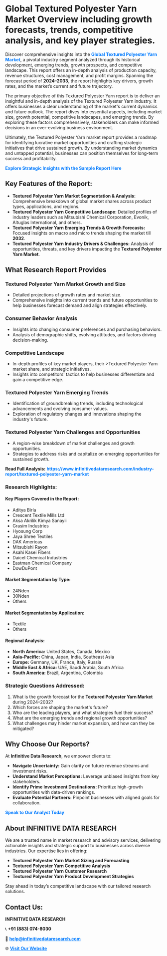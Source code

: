 <h1>Global Textured Polyester Yarn Market Overview including growth forecasts, trends, competitive analysis, and key player strategies.</h1>
<p>
Discover comprehensive insights into the 
<a href="https://www.infinitivedataresearch.com/industry-report/textured-polyester-yarn-market" rel="dofollow" style="color: #007BFF; text-decoration: none;"><strong>Global Textured Polyester Yarn Market</strong></a>, a pivotal industry segment analyzed through its historical development, emerging trends, growth prospects, and competitive landscape. This report offers an in-depth analysis of production capacity, revenue structures, cost management, and profit margins. Spanning the forecast period of <strong>2024–2033</strong>, the report highlights key drivers, growth rates, and the market’s current and future trajectory.
</p>
<p>
The primary objective of this Textured Polyester Yarn report is to deliver an insightful and in-depth analysis of the Textured Polyester Yarn industry. It offers businesses a clear understanding of the market's current dynamics and future outlook. The report dives into essential aspects, including market size, growth potential, competitive landscapes, and emerging trends. By exploring these factors comprehensively, stakeholders can make informed decisions in an ever-evolving business environment.
</p>
<p>
Ultimately, the Textured Polyester Yarn market report provides a roadmap for identifying lucrative market opportunities and crafting strategic initiatives that drive sustained growth. By understanding market dynamics and untapped potential, businesses can position themselves for long-term success and profitability.
</p>
<p>
<a href="https://www.infinitivedataresearch.com/request-sample/reportId=105550" style="color: #007BFF; text-decoration: none;"><strong>Explore Strategic Insights with the Sample Report Here</strong></a>
</p>

<h2>Key Features of the Report:</h2>
<ul>
<li><strong>Textured Polyester Yarn Market Segmentation & Analysis:</strong> Comprehensive breakdown of global market shares across product types, applications, and regions.</li>
<li><strong>Textured Polyester Yarn Competitive Landscape:</strong> Detailed profiles of industry leaders such as Mitsubishi Chemical Corporation, Evonik, Altuglas International, and others.</li>
<li><strong>Textured Polyester Yarn Emerging Trends & Growth Forecasts:</strong> Focused insights on macro and micro trends shaping the market till <strong>2032</strong>.</li>
<li><strong>Textured Polyester Yarn Industry Drivers & Challenges:</strong> Analysis of opportunities, threats, and key drivers impacting the <strong>Textured Polyester Yarn Market</strong>.</li>
</ul>

<h2>What Research Report Provides</h2>
<h3>Textured Polyester Yarn Market Growth and Size</h3>
<ul>
<li>Detailed projections of growth rates and market size.</li>
<li>Comprehensive insights into current trends and future opportunities to help businesses forecast demand and align strategies effectively.</li>
</ul>

<h3>Consumer Behavior Analysis</h3>
<ul>
<li>Insights into changing consumer preferences and purchasing behaviors.</li>
<li>Analysis of demographic shifts, evolving attitudes, and factors driving decision-making.</li>
</ul>

<h3>Competitive Landscape</h3>
<ul>
<li>In-depth profiles of key market players, their >Textured Polyester Yarn market share, and strategic initiatives.</li>
<li>Insights into competitors' tactics to help businesses differentiate and gain a competitive edge.</li>
</ul>

<h3>Textured Polyester Yarn Emerging Trends</h3>
<ul>
<li>Identification of groundbreaking trends, including technological advancements and evolving consumer values.</li>
<li>Exploration of regulatory changes and innovations shaping the industry's future.</li>
</ul>

<h3>Textured Polyester Yarn Challenges and Opportunities</h3>
<ul>
<li>A region-wise breakdown of market challenges and growth opportunities.</li>
<li>Strategies to address risks and capitalize on emerging opportunities for sustained growth.</li>
</ul>
<p><strong>Read Full Analysis:</strong> <a href="https://www.infinitivedataresearch.com/industry-report/textured-polyester-yarn-market" rel="dofollow" style="color: #007BFF; text-decoration: none;"><strong>https://www.infinitivedataresearch.com/industry-report/textured-polyester-yarn-market</strong></a></p>
<h3>Research Highlights:</h3>
<h4>Key Players Covered in the Report:</h4>
<ul><li>Aditya Birla</li><li>Crescent Textile Mills Ltd</li><li>Aksa Akrilik Kimya Sanayii</li><li>Grasim Industries</li><li>Hyosung Corp</li><li>Jaya Shree Textiles</li><li>DAK Americas</li><li>Mitsubishi Rayon</li><li>Asahi Kasei Fibers</li><li>Daicel Chemical Industries</li><li>Eastman Chemical Company</li><li>DowDuPont</li></ul>
<h4>Market Segmentation by Type:</h4>
<ul><li>24Nden</li><li>30Nden</li><li>Others</li></ul>
<h4>Market Segmentation by Application:</h4>
<ul><li>Textile</li><li>Others</li></ul>

<h4>Regional Analysis:</h4>
<ul>
<li><strong>North America:</strong> United States, Canada, Mexico</li>
<li><strong>Asia-Pacific:</strong> China, Japan, India, Southeast Asia</li>
<li><strong>Europe:</strong> Germany, UK, France, Italy, Russia</li>
<li><strong>Middle East & Africa:</strong> UAE, Saudi Arabia, South Africa</li>
<li><strong>South America:</strong> Brazil, Argentina, Colombia</li>
</ul>

<h3>Strategic Questions Addressed:</h3>
<ol>
<li>What is the growth forecast for the <strong>Textured Polyester Yarn Market</strong> during 2024–2032?</li>
<li>Which forces are shaping the market's future?</li>
<li>Who are the leading players, and what strategies fuel their success?</li>
<li>What are the emerging trends and regional growth opportunities?</li>
<li>What challenges may hinder market expansion, and how can they be mitigated?</li>
</ol>

<h2>Why Choose Our Reports?</h2>
<p>At <strong>Infinitive Data Research</strong>, we empower clients to:</p>
<ul>
<li><strong>Navigate Uncertainty:</strong> Gain clarity on future revenue streams and investment risks.</li>
<li><strong>Understand Market Perceptions:</strong> Leverage unbiased insights from key stakeholders.</li>
<li><strong>Identify Prime Investment Destinations:</strong> Prioritize high-growth opportunities with data-driven rankings.</li>
<li><strong>Evaluate Potential Partners:</strong> Pinpoint businesses with aligned goals for collaboration.</li>
</ul>
<p><a href="https://www.infinitivedataresearch.com/industry-report/textured-polyester-yarn-market" rel="dofollow" style="color: #007BFF; text-decoration: none;"><strong>Speak to Our Analyst Today</strong></a></p>

<h2>About INFINITIVE DATA RESEARCH</h2>
<p>We are a trusted name in market research and advisory services, delivering actionable insights and strategic support to businesses across diverse industries. Our expertise lies in offering:</p>
<ul>
<li><strong>Textured Polyester Yarn Market Sizing and Forecasting</strong></li>
<li><strong>Textured Polyester Yarn Competitive Analysis</strong></li>
<li><strong>Textured Polyester Yarn Customer Research</strong></li>
<li><strong>Textured Polyester Yarn Product Development Strategies</strong></li>
</ul>
<p>Stay ahead in today’s competitive landscape with our tailored research solutions.</p>

<h2>Contact Us:</h2>
<p><strong>INFINITIVE DATA RESEARCH</strong></p>
<p>📞 <strong>+91 (883) 074-8030</strong></p>
<p>📧 <strong><a href="mailto:help@infinitivedataresearch.com" style="color: #007BFF;">help@infinitivedataresearch.com</a></strong></p>
<p>🌐 <strong><a href="https://www.infinitivedataresearch.com" rel="dofollow" style="color: #007BFF;">Visit Our Website</a></strong></p>